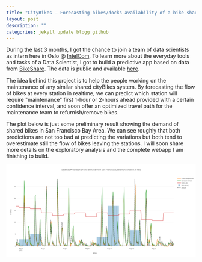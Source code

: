 ```yaml
---
title: "CityBikes – Forecasting bikes/docks availability of a bike-sharing system in San Francisco Bay Area"
layout: post
description: ""
categories: jekyll update blogg github
---
```



During the last 3 months, I got the chance to join a team of data scientists as intern here in Oslo @ [IntelCom](intelcom.no). To learn more about the everyday tools and tasks of a Data Scientist, I got to build a predictive app based on data from [BikeShare](http://www.bayareabikeshare.com). The data is public and available [here](http://www.bayareabikeshare.com/open-data).

The idea behind this project is to help the people working on the maintenance of any similar shared cityBikes system. By forecasting the flow of bikes at every station in realtime, we can predict which station will require "maintenance" first 1-hour or 2-hours ahead provided with a certain confidence interval, and soon offer an optimized travel path for the maintenance team to refurnish/remove bikes.

The plot below is just some preliminary result showing the demand of shared bikes in San Francisco Bay Area. We can see roughly that both predictions are not too bad at predicting the variations but both tend to overestimate still the flow of bikes leaving the stations. I will soon share more details on the exploratory analysis and the complete webapp I am finishing to build. 

![Preliminary result forecasting the flow of shared bikes in San Francisco](/res/cityBikes_Prediction_preliminaryResult.png)